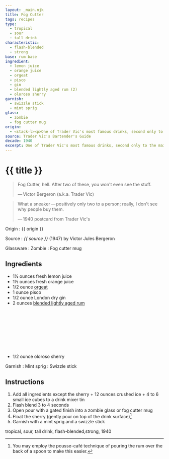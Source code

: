 ```yaml
---
layout: _main.njk
title: Fog Cutter
tags: recipes
type:
  - tropical
  - sour
  - tall drink
characteristic:
  - flash-blended
  - strong
base: rum base
ingredient:
  - lemon juice
  - orange juice
  - orgeat
  - pisco
  - gin
  - blended lightly aged rum (2)
  - oloroso sherry
garnish:
  - swizzle stick
  - mint sprig
glass:
  - zombie
  - fog cutter mug
origin:
  - <stack-l><p>One of Trader Vic's most famous drinks, second only to the mai tai. As with so many drinks Vic claimed to have invented, the provenance is uncertain.</p><p>Don the Beachcomber served a version calling for pisco in his restaurant chain's later locations. This version, adapted by Smuggler's Cove, retains Don's innovation.</p></stack-l>
source: Trader Vic's Bartender's Guide
decade: 1940
excerpt: One of Trader Vic's most famous drinks, second only to the mai tai.
---
```


<!-- markdownlint-disable MD025 -->
# {{ title }}
<!-- markdownlint-enable MD025 -->

<!-- markdownlint-disable MD028 -->
> Fog Cutter, hell. After two of these, you won't even see the stuff.
>
> —&NoBreak;&thinsp;&NoBreak;Victor Bergeron (a.k.a. Trader Vic)

> What a sneaker&NoBreak;&thinsp;&NoBreak;—&NoBreak;&thinsp;&NoBreak;positively only two to a person; really, I don't see why people buy them.
>
> —&NoBreak;&thinsp;&NoBreak;1940 postcard from Trader Vic's
<!-- markdownlint-enable MD028 -->

  Origin
    : {{ origin }}

  Source
    : <cite><span data-pagefind-filter="Source">{{ source }}</span></cite> (1947) by  Victor Jules Bergeron

  Glassware
    : <span data-pagefind-filter="Glassware">Zombie</span>
    : <span data-pagefind-filter="Glassware">Fog cutter mug</span>

## Ingredients

* 1&frac12; ounces fresh lemon juice
* 1&frac12; ounces fresh orange juice
* 1/2 ounce [orgeat](/mixes/orgeat/)
* 1 ounce pisco
* 1/2 ounce London dry gin
* 2 ounces [blended lightly aged rum](/rums/04-rum-blended-lightly-aged/)<icon-l space="1em" class="bigger" label="(2)"><span class="with-icon"><svg class="icon"><use href="/assets/images/icons/circle-2.svg#circle-2"></use></svg></span></icon-l>
* 1/2 ounce oloroso sherry

Garnish
  : <span data-pagefind-filter="Garnish">Mint sprig</span>
  : <span data-pagefind-filter="Garnish">Swizzle stick</span>

## Instructions

1. Add all ingredients except the sherry + 12 ounces crushed ice + 4 to 6 small ice cubes to a drink mixer tin
2. Flash blend 3 to 4 seconds
3. Open pour with a gated finish into a zombie glass or fog cutter mug
4. Float the sherry (gently pour on top of the drink surface)[^1]
5. Garnish with a mint sprig and a swizzle stick

[^1]: You may employ the pousse-café technique of pouring the rum over the back of a spoon to make this easier.

<div
  class="sr-only"
  data-cat[0]="Drink"
  data-type[0]="Tropical"
  data-type[1]="Sour"
  data-type[2]="Tall drink"
  data-char[0]="Flash-blended"
  data-char[1]="Strong"
  data-base[0]="Rum/Cane spirits"
  data-ingredient[0]="Lemon juice"
  data-ingredient[1]="Orange juice"
  data-ingredient[2]="Orgeat"
  data-ingredient[3]="Pisco"
  data-ingredient[4]="Gin, London dry"
  data-ingredient[5]="Blended lightly aged rum [2]"
  data-ingredient[6]="Sherry, oloroso"
  data-ingredient[7]="Wine, fortified"
  data-juice[0]="Lemon juice"
  data-juice[1]="Orange juice"
  data-syrup[0]="Orgeat"
  data-liquor[0]="Pisco"
  data-liquor[1]="Gin, London dry"
  data-liquor[2]="Blended lightly aged rum [2]"
  data-liquor[3]="Sherry, oloroso"
  data-liquor[4]="Wine, fortified"
  data-beer-wine[0]="Sherry, oloroso"
  data-beer-wine[1]="Wine, fortified"
  data-origin[0]="Trader Vic"
  data-origin[1]="Victor Bergeron"
  data-decade[0]="1940"
  data-pagefind-filter="
    Category[data-cat[0]],
    Type[data-type[0]],
    Type[data-type[1]],
    Type[data-type[2]],
    Characteristic[data-char[0]],
    Characteristic[data-char[1]],
    Base[data-base[0]],
    Ingredient[data-ingredient[0]],
    Ingredient[data-ingredient[1]],
    Ingredient[data-ingredient[2]],
    Ingredient[data-ingredient[3]],
    Ingredient[data-ingredient[4]],
    Ingredient[data-ingredient[5]],
    Ingredient[data-ingredient[6]],
    Ingredient[data-ingredient[7]],
    Juice[data-juice[0]],
    Juice[data-juice[1]],
    Syrup[data-syrup[0]],
    Liquor[data-liquor[0]],
    Liquor[data-liquor[1]],
    Liquor[data-liquor[2]],
    Liquor[data-liquor[3]],
    Liquor[data-liquor[4]],
    Beer & Wine[data-beer-wine[0]],
    Beer & Wine[data-beer-wine[1]],
    Origin[data-origin[0]],
    Origin[data-origin[1]],
    Decade[data-decade[0]]
  "
>
</div>

<div class="keywords" aria-hidden>tropical, sour, tall drink, flash-blended,strong, 1940</div>
